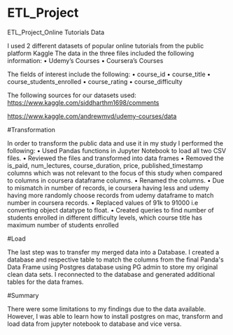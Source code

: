# ETL_Project
ETL_Project_Online Tutorials Data

I used 2 different datasets of popular online tutorials from the public platform Kaggle The data in the three files included the following information:
•	Udemy’s Courses
•	Coursera’s Courses

The fields of interest include the following:
•	course_id
•	course_title
•	course_students_enrolled
•	course_rating
•	course_difficulty

The following sources for our datasets used:
https://www.kaggle.com/siddharthm1698/comments

https://www.kaggle.com/andrewmvd/udemy-courses/data

#Transformation

In order to transform the public data and use it in my study I performed the following:
•	Used Pandas functions in Jupyter Notebook to load all two CSV files.
•	Reviewed the files and transformed into data frames
•	Removed the is_paid, num_lectures, course_duration, price, published_timestamp columns which was not relevant to the focus of this study when compared to columns in coursera dataframe columns.
•	Renamed the columns.
•	Due to mismatch in number of records, ie coursera having less and udemy having more randomly choose records from udemy dataframe to match number in coursera records.
•	Replaced values of 91k to 91000 i.e converting object datatype to float.
•	Created queries to find number of students enrolled in different difficulty levels, which course title has maximum number of students enrolled

#Load

The last step was to transfer my merged data into a Database. I created a database and respective table to match the columns from the final Panda's Data Frame using Postgres database using PG admin to store my original clean data sets. I reconnected to the database and generated additional tables for the data frames.

#Summary

There were some limitations to my findings due to the data available. However, I was  able to learn how to install postgres on mac, transform and load data from jupyter notebook to database and vice versa.

